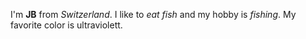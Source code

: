 I'm **JB** from *Switzerland*. I like to *eat fish* and my hobby is *fishing*. My favorite color is ultraviolett.
